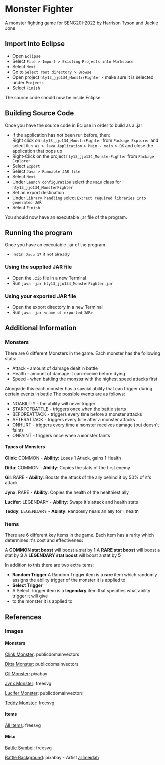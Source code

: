 # Monster Fighter
A monster fighting game for SENG201-2022 by Harrison Tyson and Jackie Jone

## Import into Eclipse
 - Open `Eclipse`
 - Select `File > Import > Existing Projects into Workspace`
 - Select `Next`
 - Go to `Select root directory > Browse`
 - Open project `hty13_jjo134_MonsterFighter` - make sure it is
 selected under  `Projects`
 - Select `Finish`

The source code should now be inside Eclipse.

## Building Source Code

Once you have the source code in Eclipse in order to build as a .jar
 - If the application has not been run before, then: <br>
  Right click on `hty13_jjo134_MonsterFighter` from `Package Explorer`
  and select `Run as > Java Application > Main - main > OK` and close
  the application that pops up
 - Right-Click on the project `hty13_jjo134_MonsterFighter` from `Package Explorer`
 - Select `Export`
 - Select `Java > Runnable JAR file`
 - Select `Next`
 - Under `Launch configuration` select the `Main` class for
 `hty13_jjo134_MonsterFighter`
 - Set an export destination
 - Under `Library handling` select `Extract required libraries into generated JAR`
 - Select `Finish`

 You should now have an executable .jar file of the program.

## Running the program
Once you have an executable .jar of the program

 - Install `Java 17` if not already

### Using the supplied JAR file
 - Open the `.zip` file in a new Terminal
 - Run `java -jar hty13_jjo134_MonsterFighter.jar`

### Using your exported JAR file
- Open the export directory in a new Terminal
- Run `java -jar <name of exported JAR>`

## Additional Information

### Monsters
There are 6 different Monsters in the game.
Each monster has the following stats:
- Attack - amount of damage dealt in battle
- Health - amount of damage it can receive before dying
- Speed - when battling the monster with the highest speed attacks first

Alongside this each monster has a special ability that can trigger during certain events in battle
The possible events are as follows:
- NOABILITY - the ability will never trigger
- STARTOFBATTLE - triggers once when the battle starts
- BEFOREATTACK - triggers every time before a monster attacks
- AFTERATTACK - triggers every time after a monster attacks
- ONHURT - triggers every time a monster receives damage (but doesn't faint)
- ONFAINT - triggers once when a monster faints

#### Types of Monsters

**Clink**: COMMON
	- **Ability:** Loses 1 Attack, gains 1 Health

**Ditta**: COMMON
	- **Ability**: Copies the stats of the first enemy

**Gil**: RARE
	- **Ability**: Boosts the attack of the ally behind it by 50% of it's attack

**Jynx**: RARE
	- **Ability**: Copies the health of the healthiest ally

**Lucifer**: LEGENDARY
	- **Ability**: Swaps it's attack and health stats

**Teddy**: LEGENDARY
	- **Ability**: Randomly heals an ally for 1 health

### Items
There are 6 different key items in the game. Each item has a rarity which determines it's cost
and effectiveness

A **COMMON stat boost** will boost a stat by **1**
A **RARE stat boost** will boost a stat by **3**
A **LEGENDARY stat boost** will boost a stat by **5**

In addition to this there are two extra items:
- **Random Trigger**
A Random Trigger item is a **rare** item which randomly assigns the ability trigger of the
monster it is applied to
- **Select Trigger**
- A Select Trigger item is a **legendary** item that specifies what ability trigger it will give
- to the monster it is applied to

## References
### Images
#### Monsters
[Clink Monster](https://publicdomainvectors.org/en/free-clipart/Purple-monster/37504.html): publicdomainvectors

[Ditta Monster](https://publicdomainvectors.org/en/free-clipart/Vector-graphics-of-blue-cartoon-creature/29376.html): publicdomainvectors

[Gil Monster](https://pixabay.com/vectors/logo-monster-cartoon-technology-5492440/): pixabay

[Jynx Monster](https://freesvg.org/monster-02): freesvg

[Lucifer Monster](https://publicdomainvectors.org/en/free-clipart/Red-flying-monster/81412.html): publicdomainvectors

[Teddy Monster](https://publicdomainvectors.org/en/free-clipart/Cute-toothless-monster/81416.html): freesvg

#### Items
[All Items](https://freesvg.org/potions): freesvg

#### Misc
[Battle Symbol](https://freesvg.org/zeimusu-crossed-swords): freesvg

[Battle Background](https://pixabay.com/illustrations/illustration-background-landscape-4763593/): pixabay - Artist [aalmeidah](https://pixabay.com/users/aalmeidah-4277022/)
